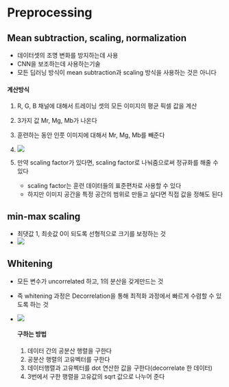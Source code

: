 # Preprocessing

## Mean subtraction, scaling, normalization

- 데이터셋의 조명 변화를 방지하는데 사용
- CNN을 보조하는데 사용하는기술
- 모든 딥러닝 방식이 mean subtraction과 scaling 방식을 사용하는 것은 아니다

#### 계산방식

1. R, G, B 채널에 대해서 트레이닝 셋의 모든 이미지의 평균 픽셀 값을 계산

2. 3가지 값 Mr, Mg, Mb가 나온다
3. 훈련하는 동안 인풋 이미지에 대해서 Mr, Mg, Mb를 빼준다
4. ![](https://www.pyimagesearch.com/wp-content/uploads/2017/11/blob_from_images_mean_subtraction.jpg)
5. 만약 scaling factor가 있다면, scaling factor로 나눠줌으로써 정규화를 해줄 수 있다
   - scaling factor는 훈련 데이터들의 표준편차로 사용할 수 있다
   - 하지만 이미지 공간을 특정 공간의 범위로 만들고 싶다면 직접 값을 정해도 된다

## min-max scaling

- 최댓값 1, 최솟값 0이 되도록 선형적으로 크기를 보정하는 것
- ![](https://media.geeksforgeeks.org/wp-content/uploads/min-max-normalisation.jpg)

## Whitening

- 모든 변수가 uncorrelated 하고, 1의 분산을 갖게만드는 것

- 즉 whitening 과정은 Decorrelation을 통해 최적화 과정에서 빠르게 수렴할 수 있도록 하는 것

- ![](http://aikorea.org/cs231n/assets/nn2/prepro2.jpeg)

  #### 구하는 방법

  1. 데이터 간의 공분산 행렬을 구한다
  2. 공분산 행렬의 고유벡터를 구한다
  3. 데이터행렬과 고유벡터를 dot 연산한 값을 구한다(decorrelate 한 데이터)
  4. 3번에서 구한 행렬을 고유값의 sqrt 값으로 나누어 준다